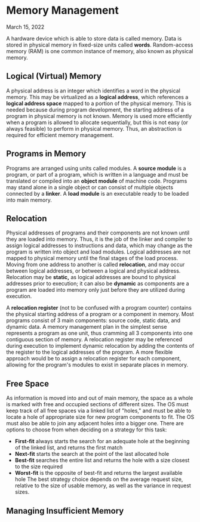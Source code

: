 # Memory Management
March 15, 2022

A hardware device which is able to store data is called memory. Data is stored in physical memory in fixed-size units called **words**. Random-access memory (RAM) is one common instance of memory, also known as physical memory.

## Logical (Virtual) Memory
A physical address is an integer which identifies a word in the physical memory. This may be virtualized as a **logical address**, which references a **logical address space** mapped to a portion of the physical memory. This is needed because during program development, the starting address of a program in physical memory is not known. Memory is used more efficiently when a program is allowed to allocate sequentially, but this is not easy (or always feasible) to perform in physical memory. Thus, an abstraction is required for efficient memory management.

## Programs in Memory
Programs are arranged using units called modules. A **source module** is a program, or part of a program, which is written in a language and must be translated or compiled into an **object module** of machine code. Programs may stand alone in a single object or can consist of multiple objects connected by a **linker**. A **load module** is an executable ready to be loaded into main memory.

## Relocation
Physical addresses of programs and their components are not known until they are loaded into memory. Thus, it is the job of the linker and compiler to assign logical addresses to instructions and data, which may change as the program is written into object and load modules. Logical addresses are not mapped to physical memory until the final stages of the load process. Moving from one address to another is called **relocation**, and may occur between logical addresses, or between a logical and physical address. Relocation may be **static,** as logical addresses are bound to physical addresses prior to execution; it can also be **dynamic** as components are a program are loaded into memory only just before they are utilized during execution.

A **relocation register** (not to be confused with a program counter) contains the physical starting address of a program or a component in memory.  Most programs consist of 3 main components: source code, static data, and dynamic data. A memory management plan in the simplest sense represents a program as one unit, thus cramming all 3 components into one contiguous section of memory. A relocation register may be referenced during execution to implement dynamic relocation by adding the contents of the register to the logical addresses of the program. A more flexible approach would be to assign a relocation register for each component, allowing for the program's modules to exist in separate places in memory.

## Free Space
As information is moved into and out of main memory, the space as a whole is marked with free and occupied sections of different sizes. The OS must keep track of all free spaces via a linked list of "holes," and must be able to locate a hole of appropriate size for new program components to fit. The OS must also be able to join any adjacent holes into a bigger one. There are options to choose from when deciding on a strategy for this task:
- **First-fit** always starts the search for an adequate hole at the beginning of the linked list, and returns the first match
- **Next-fit** starts the search at the point of the last allocated hole
- **Best-fit** searches the entire list and returns the hole with a size closest to the size required
- **Worst-fit** is the opposite of best-fit and returns the largest available hole
The best strategy choice depends on the average request size, relative to the size of usable memory, as well as the variance in request sizes.

## Managing Insufficient Memory